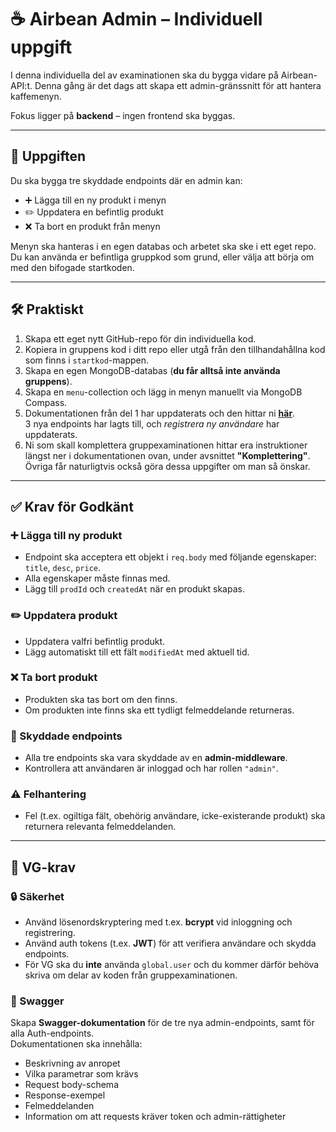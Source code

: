 # ☕ Airbean Admin – Individuell uppgift

I denna individuella del av examinationen ska du bygga vidare på Airbean-API:t. Denna gång är det dags att skapa ett admin-gränssnitt för att hantera kaffemenyn.  

Fokus ligger på **backend** – ingen frontend ska byggas.

---

## 🧩 Uppgiften
Du ska bygga tre skyddade endpoints där en admin kan:

- ➕ Lägga till en ny produkt i menyn
- ✏️ Uppdatera en befintlig produkt
- ❌ Ta bort en produkt från menyn

Menyn ska hanteras i en egen databas och arbetet ska ske i ett eget repo.  
Du kan använda er befintliga gruppkod som grund, eller välja att börja om med den bifogade startkoden.

---

## 🛠️ Praktiskt

1. Skapa ett eget nytt GitHub-repo för din individuella kod.
2. Kopiera in gruppens kod i ditt repo eller utgå från den tillhandahållna kod som finns i `startkod`-mappen.
3. Skapa en egen MongoDB-databas (**du får alltså inte använda gruppens**).
4. Skapa en `menu`-collection och lägg in menyn manuellt via MongoDB Compass.
5. Dokumentationen från del 1 har uppdaterats och den hittar ni **[här](länk)**.  
   3 nya endpoints har lagts till, och *registrera ny användare* har uppdaterats.
6. Ni som skall komplettera gruppexaminationen hittar era instruktioner längst ner i dokumentationen ovan, under avsnittet **"Komplettering"**.  
   Övriga får naturligtvis också göra dessa uppgifter om man så önskar.

---

## ✅ Krav för Godkänt

### ➕ Lägga till ny produkt
- Endpoint ska acceptera ett objekt i `req.body` med följande egenskaper: `title`, `desc`, `price`.
- Alla egenskaper måste finnas med.
- Lägg till `prodId` och `createdAt` när en produkt skapas.

### ✏️ Uppdatera produkt
- Uppdatera valfri befintlig produkt.
- Lägg automatiskt till ett fält `modifiedAt` med aktuell tid.

### ❌ Ta bort produkt
- Produkten ska tas bort om den finns.
- Om produkten inte finns ska ett tydligt felmeddelande returneras.

### 🔐 Skyddade endpoints
- Alla tre endpoints ska vara skyddade av en **admin-middleware**.
- Kontrollera att användaren är inloggad och har rollen `"admin"`.

### ⚠️ Felhantering
- Fel (t.ex. ogiltiga fält, obehörig användare, icke-existerande produkt) ska returnera relevanta felmeddelanden.

---

## 🌟 VG-krav

### 🔒 Säkerhet
- Använd lösenordskryptering med t.ex. **bcrypt** vid inloggning och registrering.
- Använd auth tokens (t.ex. **JWT**) för att verifiera användare och skydda endpoints.
- För VG ska du **inte** använda `global.user` och du kommer därför behöva skriva om delar av koden från gruppexaminationen.

### 📘 Swagger
Skapa **Swagger-dokumentation** för de tre nya admin-endpoints, samt för alla Auth-endpoints.  
Dokumentationen ska innehålla:
- Beskrivning av anropet
- Vilka parametrar som krävs
- Request body-schema
- Response-exempel
- Felmeddelanden
- Information om att requests kräver token och admin-rättigheter
